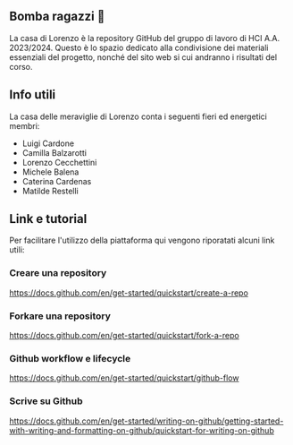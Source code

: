 ## Bomba ragazzi 👋
La casa di Lorenzo è la repository GitHub del gruppo di lavoro di HCI A.A. 2023/2024.
Questo è lo spazio dedicato alla condivisione dei materiali essenziali del progetto, nonché del sito web si cui andranno i risultati del corso.
## Info utili
La casa delle meraviglie di Lorenzo conta i seguenti fieri ed energetici membri:
  * Luigi Cardone
  * Camilla Balzarotti
  * Lorenzo Cecchettini
  * Michele Balena
  * Caterina Cardenas
  * Matilde Restelli
## Link e tutorial
Per facilitare l'utilizzo della piattaforma qui vengono riporatati alcuni link utili:
### Creare una repository
https://docs.github.com/en/get-started/quickstart/create-a-repo
### Forkare una repository
https://docs.github.com/en/get-started/quickstart/fork-a-repo
### Github workflow e lifecycle
https://docs.github.com/en/get-started/quickstart/github-flow
### Scrive su Github
https://docs.github.com/en/get-started/writing-on-github/getting-started-with-writing-and-formatting-on-github/quickstart-for-writing-on-github

